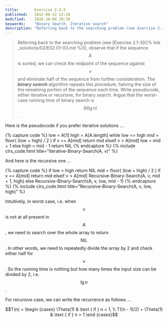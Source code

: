 ```yaml
---
title:       Exercise 2.3-5
published:   2012-08-22 22:20
modified:    2020-10-04 20:30
keywords:    "Binary Search, Iterative search"
description: "Referring back to the searching problem (see Exercise 2.1-3), observe that if the sequence A is sorted, we can check the midpoint of the sequence against v and eliminate half of the sequence from further consideration. The binary search algorithm repeats this procedure, halving the size of the remaining portion of the sequence each time."
---
```


> Referring back to the searching problem (see [Exercise 2.1-3]({% link _solutions/02/E02.01-03.md %})), observe that if the sequence $$A$$ is sorted, we can check the midpoint of the sequence against $$v$$ and eliminate half of the sequence from further consideration. The ***binary search*** algorithm repeats this procedure, halving the size of the remaining portion of the sequence each time. Write pseudocode, either iterative or recursive, for binary search. Argue that the worst-case running time of binary search is $$\Theta(\lg n)$$.

Here is the pseudocode if you prefer iterative solutions ...

{% capture code %}
low = A[1]
high = A[A.length]
while low <= high
    mid = floor( (low + high) / 2 )
    if v == A[mid]
        return mid
    elseif v > A[mid]
        low = mid + 1
    else
        high = mid - 1
return NIL
{% endcapture %}
{% include clrs_code.html title="Iterative-Binary-Search(A, v)" %}

And here is the recursive one ...

{% capture code %}
if low > high
    return NIL
mid = floor( (low + high) / 2 )
if v == A[mid]
    return mid
elseif v > A[mid]
    Recursive-Binary-Search(A, v, mid + 1, high)
else
    Recursive-Binary-Search(A, v, low, mid - 1)
{% endcapture %}
{% include clrs_code.html title="Recursive-Binary-Search(A, v, low, high)" %}

Intuitively, in worst case, i.e. when $$v$$ is not at all present in $$A$$, we need to search over the whole array to return $$\text {NIL}$$. In other words, we need to repeatedly divide the array by 2 and check either half for $$v$$. So the running time is nothing but how many times the input size can be divided by 2, i.e. $$\lg n$$.

For recursive case, we can write the recurrence as follows ...

$$T(n) = \begin {cases}
    \Theta(1)                   & \text { if } n = 1, \\
    T((n - 1)/2) + \Theta(1)    & \text { if } n > 1
\end {cases}$$
